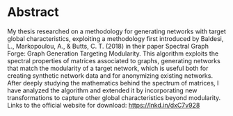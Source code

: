 # Abstract
My thesis researched on a methodology for generating networks with target global characteristics, exploiting a methodology first introduced by Baldesi, L., Markopoulou, A., & Butts, C. T. (2018) in their paper Spectral Graph Forge: Graph Generation Targeting Modularity. This algorithm exploits the spectral properties of matrices associated to graphs, generating networks that match the modularity of a target network, which is useful both for creating synthetic network data and for anonymizing existing networks. After deeply studying the mathematics behind the spectrum of matrices, I have analyzed the algorithm and extended it by incorporating new transformations to capture other global characteristics beyond modularity.
Links to the official website for download: https://lnkd.in/dxC7v928 
